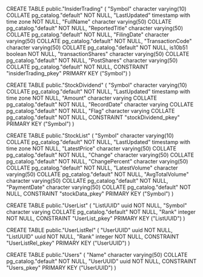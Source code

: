 CREATE TABLE public."InsiderTrading"
(
    "Symbol"                character varying(10) COLLATE pg_catalog."default" NOT NULL,
    "LastUpdated"           timestamp with time zone NOT NULL,
    "FullName"              character varying(50) COLLATE pg_catalog."default" NOT NULL,
    "ReportedTitle"         character varying(50) COLLATE pg_catalog."default" NOT NULL,
    "FilingDate"            character varying(50) COLLATE pg_catalog."default" NOT NULL,
    "TransactionCode"       character varying(50) COLLATE pg_catalog."default" NOT NULL,
    is10b51                 boolean NOT NULL,
    "transactionShares"     character varying(50) COLLATE pg_catalog."default" NOT NULL,
    "PostShares"            character varying(50) COLLATE pg_catalog."default" NOT NULL,
    CONSTRAINT "insiderTrading_pkey" PRIMARY KEY ("Symbol")
)

CREATE TABLE public."StockDividend"
(
    "Symbol"        character varying(10) COLLATE pg_catalog."default" NOT NULL,
    "LastUpdated"   timestamp with time zone NOT NULL,
    "Amount"        character varying COLLATE pg_catalog."default" NOT NULL,
    "RecordDate"    character varying COLLATE pg_catalog."default" NOT NULL,
    "Flag"          character varying COLLATE pg_catalog."default" NOT NULL,
    CONSTRAINT "stockDividend_pkey" PRIMARY KEY ("Symbol")
)

CREATE TABLE public."StockList"
(
    "Symbol"            character varying(10) COLLATE pg_catalog."default" NOT NULL,
    "LastUpdated"       timestamp with time zone NOT NULL,
    "LatestPrice"       character varying(50) COLLATE pg_catalog."default" NOT NULL,
    "Change"            character varying(50) COLLATE pg_catalog."default" NOT NULL,
    "ChangePercent"     character varying(50) COLLATE pg_catalog."default" NOT NULL,
    "LatestVolume"      character varying(50) COLLATE pg_catalog."default" NOT NULL,
    "AvgTotalVolume"    character varying(50) COLLATE pg_catalog."default" NOT NULL,
    "PaymentDate"       character varying(50) COLLATE pg_catalog."default" NOT NULL,
    CONSTRAINT "stockData_pkey" PRIMARY KEY ("Symbol")
)

CREATE TABLE public."UserList"
(
    "ListUUID"  uuid NOT NULL,
    "Symbol"    character varying COLLATE pg_catalog."default" NOT NULL,
    "Rank"      integer NOT NULL,
    CONSTRAINT "UserList_pkey" PRIMARY KEY ("ListUUID")
)

CREATE TABLE public."UserListRel"
(
    "UserUUID"  uuid NOT NULL,
    "ListUUID"  uuid NOT NULL,
    "Rank"      integer NOT NULL,
    CONSTRAINT "UserListRel_pkey" PRIMARY KEY ("UserUUID")
)

CREATE TABLE public."Users"
(
    "Name"      character varying(50) COLLATE pg_catalog."default" NOT NULL,
    "UserUUID"  uuid NOT NULL,
    CONSTRAINT "Users_pkey" PRIMARY KEY ("UserUUID")
)